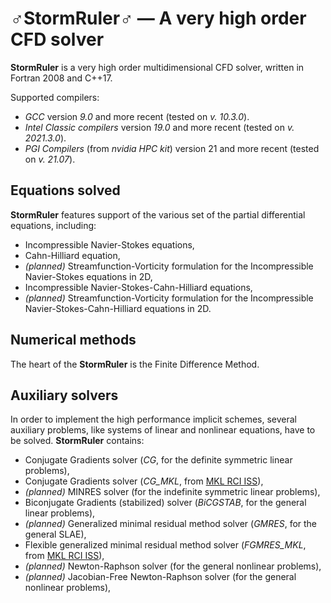 <!--=-=-=-=-=-=-=-=-=-=-=-=-=-=-=-=-=-=-=-=-=-=-=-=-=-=-=-=-=-=-=-->
# ♂StormRuler♂ — A very high order CFD solver
<!--=-=-=-=-=-=-=-=-=-=-=-=-=-=-=-=-=-=-=-=-=-=-=-=-=-=-=-=-=-=-=-->
**StormRuler** is a very high order multidimensional CFD solver, 
written in Fortran 2008 and C++17.

Supported compilers:
* _GCC_ version _9.0_ and more recent 
  (tested on _v. 10.3.0_).
* _Intel Classic compilers_ version _19.0_ and more recent
  (tested on _v. 2021.3.0_).
* _PGI Compilers_ (from _nvidia HPC kit_) version 21 and more recent 
  (tested on _v. 21.07_).

<!----------------------------------------------------------------->
## Equations solved
<!----------------------------------------------------------------->
**StormRuler** features support of the various set of the
partial differential equations, including:
* Incompressible Navier-Stokes equations,
* Cahn-Hilliard equation,
* _(planned)_ Streamfunction-Vorticity formulation for the
  Incompressible Navier-Stokes equations in 2D,
* Incompressible Navier-Stokes-Cahn-Hilliard equations,
* _(planned)_ Streamfunction-Vorticity formulation for the
  Incompressible Navier-Stokes-Cahn-Hilliard equations in 2D.

<!----------------------------------------------------------------->
## Numerical methods
<!----------------------------------------------------------------->
The heart of the **StormRuler** is the Finite Difference Method.

<!----------------------------------------------------------------->
## Auxiliary solvers
<!----------------------------------------------------------------->
In order to implement the high performance implicit schemes,
several auxiliary problems, like systems of linear and nonlinear
equations, have to be solved.
**StormRuler** contains:
* Conjugate Gradients solver 
  (_CG_, for the definite symmetric linear problems),
* Conjugate Gradients solver 
  (_CG_MKL_, from [MKL RCI ISS](https://intel.ly/3s4XF9F)),
* _(planned)_ MINRES solver
  (for the indefinite symmetric linear problems),
* Biconjugate Gradients (stabilized) solver
  (_BiCGSTAB_, for the general linear problems),
* _(planned)_ Generalized minimal residual method solver
  (_GMRES_, for the general SLAE),
* Flexible generalized minimal residual method solver
  (_FGMRES_MKL_, from [MKL RCI ISS](https://intel.ly/3s4XF9F)),
* _(planned)_ Newton-Raphson solver 
  (for the general nonlinear problems),
* _(planned)_ Jacobian-Free Newton-Raphson solver 
  (for the general nonlinear problems),
